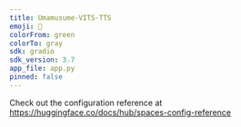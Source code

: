 ```yaml
---
title: Umamusume-VITS-TTS
emoji: 🐴
colorFrom: green
colorTo: gray
sdk: gradio
sdk_version: 3.7
app_file: app.py
pinned: false
---
```


Check out the configuration reference at https://huggingface.co/docs/hub/spaces-config-reference
